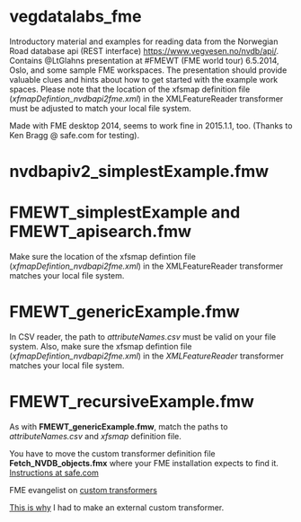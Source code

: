 vegdatalabs_fme
===============

Introductory material and examples for reading data from the Norwegian Road database api (REST interface) https://www.vegvesen.no/nvdb/api/. Contains @LtGlahns presentation at #FMEWT (FME world tour) 6.5.2014, Oslo, and some sample FME workspaces. 
The presentation should provide valuable clues and hints about how to get started with the example work spaces. Please note that the location of the xfsmap definition file (*xfmapDefintion_nvdbapi2fme.xml*) in the XMLFeatureReader transformer must be adjusted to match your local file system.

Made with FME desktop 2014, seems to work fine in 2015.1.1, too. (Thanks to Ken Bragg @ safe.com for testing).

# nvdbapiv2_simplestExample.fmw 




# FMEWT_simplestExample and FMEWT_apisearch.fmw

Make sure the location of the xfsmap defintion file (*xfmapDefintion_nvdbapi2fme.xml*) in the XMLFeatureReader transformer matches your local file system. 


# FMEWT_genericExample.fmw

In CSV reader, the  path to *attributeNames.csv* must be valid on your file system. Also, make sure the xfsmap defintion file (*xfmapDefintion_nvdbapi2fme.xml*) in the *XMLFeatureReader* transformer matches your local file system. 


# FMEWT_recursiveExample.fmw

As with **FMEWT_genericExample.fmw**, match the paths to *attributeNames.csv* and *xfsmap* definition file. 

You have to move the custom transformer definition file **Fetch_NVDB_objects.fmx** where your FME installation expects to find it. [Instructions at safe.com](https://knowledge.safe.com/articles/FAQ/How-Do-I-Install-a-Custom-Transformer)

FME evangelist on [custom transformers](https://blog.safe.com/2011/08/fmeevangelist87/)

[This is why](https://knowledge.safe.com/articles/Samples_and_Demos/Looping-with-Blocking-Transformers) I had to make an external custom transformer. 
